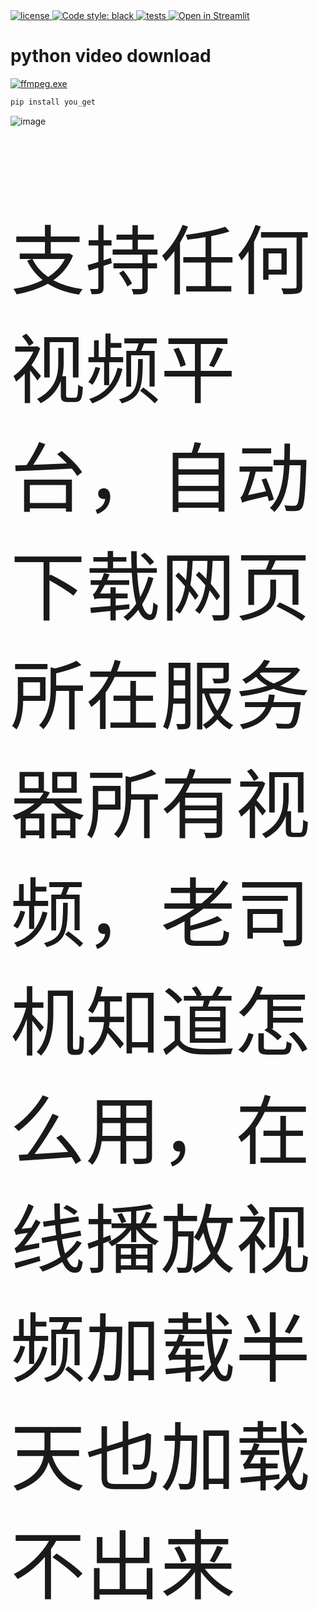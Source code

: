 <a href="https://github.com/158456645113/python-video-download/blob/main/LICENSE">
    <img alt="license" src="https://img.shields.io/github/license/wervlad/customer-churn-prediction.svg?color=blue">
</a>
<a href="https://github.com/158456645113/python-video-download">
    <img alt="Code style: black" src="https://img.shields.io/badge/code%20style-black-000000.svg">
</a>
<a href="https://github.com/158456645113/python-video-download/blob/main/.github/workflows/python-package-conda.yml">
    <img alt="tests" src="https://github.com/wervlad/customer-churn-prediction/actions/workflows/tests.yml/badge.svg">
</a>
<a href="https://www.bilibili.com/video/BV1uh411c7R7/?vd_source=3a5cb8161a57c40c1d42a15007eef998">
    <img alt="Open in Streamlit" src="https://static.streamlit.io/badges/streamlit_badge_black_white.svg">
</a>

#  python video download

  <a alt="ffmpeg.exe" href="https://github.com/nilaoda/N_m3u8DL-CLI/releases?page=1 ">
   <img alt="ffmpeg.exe" src="">
</a>


```sh
pip install you_get
```

![image](https://github.com/158456645113/github.io/assets/85952769/f26d3491-fc2c-434a-a017-b00a575a8e58)

<p style="font-size: 120px;">支持任何视频平台，自动下载网页所在服务器所有视频，老司机知道怎么用，在线播放视频加载半天也加载不出来</p>
